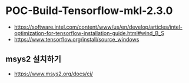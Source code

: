 # POC-Build-Tensorflow-mkl-2.3.0

- https://software.intel.com/content/www/us/en/develop/articles/intel-optimization-for-tensorflow-installation-guide.html#wind_B_S
- https://www.tensorflow.org/install/source_windows


## msys2 설치하기
- https://www.msys2.org/docs/ci/

